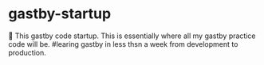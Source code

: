 # gastby-startup
💎 This gastby code startup. This is essentially where all my gastby practice code will be. #learing gastby in less thsn a week from development to production.
